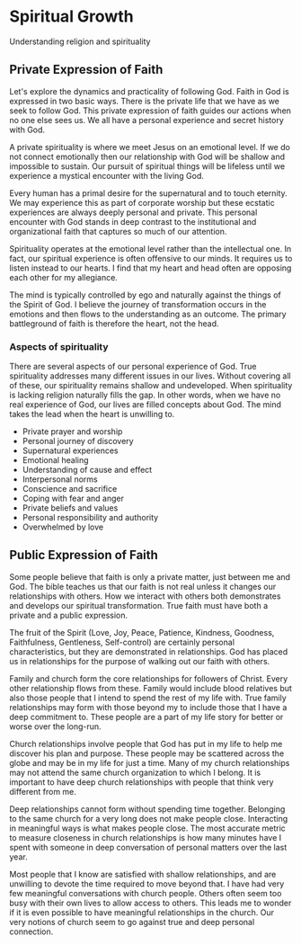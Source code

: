 # Spiritual Growth


Understanding religion and spirituality


## Private Expression of Faith


Let's explore the dynamics and practicality of following God.  Faith in God is
expressed in two basic ways.  There is the private life that we have as we seek
to follow God.  This private expression of faith guides our actions when no one
else sees us.   We all have a  personal experience and secret history with God. 


A private spirituality is where we meet Jesus on an emotional level.  If we do
not connect emotionally then our relationship with God will be shallow and
impossible to sustain.   Our pursuit of spiritual things will be lifeless until
we experience a mystical encounter with the living God.

Every human has a primal desire for the supernatural and to touch eternity.  We
may experience this as part of corporate worship but these ecstatic experiences
are always deeply personal and private.  This personal encounter with God stands
in deep contrast to the institutional and organizational faith that captures so
much of our attention.

Spirituality operates at the emotional level rather than the intellectual one. In fact, our
spiritual experience is often offensive to our minds.  It requires us to listen instead to our
hearts. I find that my heart and head often are opposing each other for my allegiance.

The mind is typically controlled by ego and naturally against the things of the
Spirit of God.  I believe the journey of transformation occurs in the emotions
and then flows to the understanding as an outcome.  The primary battleground of
faith is therefore the heart, not the head.

### Aspects of spirituality


There are several aspects of our personal experience of God.  True spirituality
addresses many different issues in our lives. Without covering all of these, our
spirituality remains shallow and undeveloped.  When spirituality is lacking
religion naturally fills the gap.  In other words, when we have no real
experience of God, our lives are filled concepts about God.  The mind takes the
lead when the heart is unwilling to.

- Private prayer and worship
- Personal journey of discovery
- Supernatural experiences
- Emotional healing
- Understanding of cause and effect
- Interpersonal norms
- Conscience and sacrifice
- Coping with fear and anger
- Private beliefs and values
- Personal responsibility and authority
- Overwhelmed by love


## Public Expression of Faith


Some people believe that faith is only a private matter, just between me and
God.  The bible teaches us that our faith is not real unless it changes our
relationships with others.  How we interact with others both demonstrates and
develops our spiritual transformation.  True faith must have both a private and
a public expression.

The fruit of the Spirit (Love, Joy, Peace, Patience, Kindness, Goodness,
Faithfulness, Gentleness, Self-control) are certainly personal characteristics,
but they are demonstrated in relationships.  God has placed us in relationships
for the purpose of walking out our faith with others.

Family and church form the core relationships for followers of Christ.  Every
other relationship flows from these.  Family would include blood relatives but
also those people that I intend to spend the rest of my life with.  True family
relationships may form with those beyond my to include those that I have a deep
commitment to.  These people are a part of my life story for better or worse
over the long-run.

Church relationships involve people that God has put in my life to help me
discover his plan and purpose.  These people may be scattered across the globe
and may be in my life for just a time.  Many of my church relationships may not
attend the same church organization to which I belong.  It is important to have
deep church relationships with people that think very different from me.

Deep relationships cannot form without spending time together.  Belonging to the
same church for a very long does not make people close.  Interacting in
meaningful ways is what makes people close.  The most accurate metric to measure
closeness in church relationships is how many minutes have I spent with someone
in deep conversation of personal matters over the last year.

Most people that I know are satisfied with shallow relationships, and are
unwilling to devote the time required to move beyond that.  I have had very few
meaningful conversations  with church people.  Others often seem too busy with
their own lives to allow access to others.  This leads me to wonder if it is
even possible to have meaningful relationships in the church.  Our very notions
of church seem to go against true and deep personal connection.


